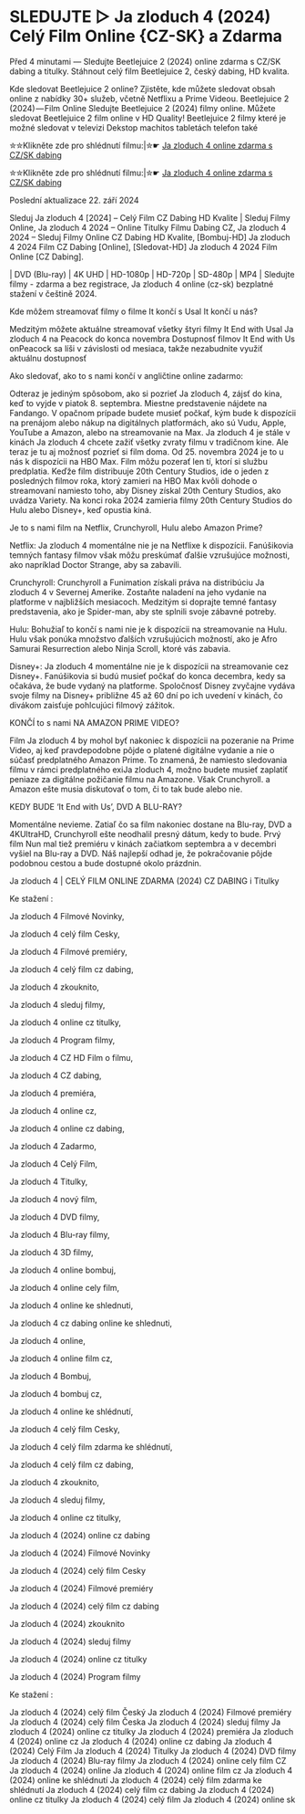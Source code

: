 # SLEDUJTE ▷ Ja zloduch 4 (2024) Celý Film Online {CZ-SK} a Zdarma

Před 4 minutami — Sledujte Beetlejuice 2 (2024) online zdarma s CZ/SK dabing a titulky. Stáhnout celý film Beetlejuice 2, český dabing, HD kvalita.

Kde sledovat Beetlejuice 2 online? Zjistěte, kde můžete sledovat obsah online z nabídky 30+ služeb, včetně Netflixu a Prime Videou. Beetlejuice 2 (2024) — Film Online Sledujte Beetlejuice 2 (2024) filmy online. Můžete sledovat Beetlejuice 2 film online v HD Quality! Beetlejuice 2 filmy které je možné sledovat v televizi Dekstop machitos tabletách telefon také


✮✮Klikněte zde pro shlédnutí filmu:|✮☛ [Ja zloduch 4 online zdarma s CZ/SK dabing](https://crotx.online/sk/movie/519182/ja-zloduch-4.github)

✮✮Klikněte zde pro shlédnutí filmu:|✮☛ [Ja zloduch 4 online zdarma s CZ/SK dabing](https://crotx.online/sk/movie/519182/ja-zloduch-4.github)

Poslední aktualizace 22. září 2024


Sleduj Ja zloduch 4 [2024] – Celý Film CZ Dabing HD Kvalite | Sleduj Filmy Online, Ja zloduch 4 2024 – Online Titulky Filmu Dabing CZ, Ja zloduch 4 2024 – Sleduj Filmy Online CZ Dabing HD Kvalite, [Bombuj-HD] Ja zloduch 4 2024 Film CZ Dabing [Online], [Sledovat-HD] Ja zloduch 4 2024 Film Online [CZ Dabing].

| DVD (Blu-ray) | 4K UHD | HD-1080p | HD-720p | SD-480p | MP4 | Sledujte filmy - zdarma a bez registrace, Ja zloduch 4 online (cz-sk) bezplatné stažení v češtině 2024.

Kde môžem streamovať filmy o filme It končí s Usal It končí u nás?

Medzitým môžete aktuálne streamovať všetky štyri filmy It End with Usal Ja zloduch 4 na Peacock do konca novembra Dostupnosť filmov It End with Us onPeacock sa líši v závislosti od mesiaca, takže nezabudnite využiť aktuálnu dostupnosť

Ako sledovať, ako to s nami končí v angličtine online zadarmo:

Odteraz je jediným spôsobom, ako si pozrieť Ja zloduch 4, zájsť do kina, keď to vyjde v piatok 8. septembra. Miestne predstavenie nájdete na Fandango. V opačnom prípade budete musieť počkať, kým bude k dispozícii na prenájom alebo nákup na digitálnych platformách, ako sú Vudu, Apple, YouTube a Amazon, alebo na streamovanie na Max. Ja zloduch 4 je stále v kinách Ja zloduch 4 chcete zažiť všetky zvraty filmu v tradičnom kine. Ale teraz je tu aj možnosť pozrieť si film doma. Od 25. novembra 2024 je to u nás k dispozícii na HBO Max. Film môžu pozerať len tí, ktorí si službu predplatia. Keďže film distribuuje 20th Century Studios, ide o jeden z posledných filmov roka, ktorý zamieri na HBO Max kvôli dohode o streamovaní namiesto toho, aby Disney získal 20th Century Studios, ako uvádza Variety. Na konci roka 2024 zamieria filmy 20th Century Studios do Hulu alebo Disney+, keď opustia kiná.

Je to s nami film na Netflix, Crunchyroll, Hulu alebo Amazon Prime?

Netflix: Ja zloduch 4 momentálne nie je na Netflixe k dispozícii. Fanúšikovia temných fantasy filmov však môžu preskúmať ďalšie vzrušujúce možnosti, ako napríklad Doctor Strange, aby sa zabavili.

Crunchyroll: Crunchyroll a Funimation získali práva na distribúciu Ja zloduch 4 v Severnej Amerike. Zostaňte naladení na jeho vydanie na platforme v najbližších mesiacoch. Medzitým si doprajte temné fantasy predstavenia, ako je Spider-man, aby ste splnili svoje zábavné potreby.

Hulu: Bohužiaľ to končí s nami nie je k dispozícii na streamovanie na Hulu. Hulu však ponúka množstvo ďalších vzrušujúcich možností, ako je Afro Samurai Resurrection alebo Ninja Scroll, ktoré vás zabavia.

Disney+: Ja zloduch 4 momentálne nie je k dispozícii na streamovanie cez Disney+. Fanúšikovia si budú musieť počkať do konca decembra, kedy sa očakáva, že bude vydaný na platforme. Spoločnosť Disney zvyčajne vydáva svoje filmy na Disney+ približne 45 až 60 dní po ich uvedení v kinách, čo divákom zaisťuje pohlcujúci filmový zážitok.

KONČÍ to s nami NA AMAZON PRIME VIDEO?

Film Ja zloduch 4 by mohol byť nakoniec k dispozícii na pozeranie na Prime Video, aj keď pravdepodobne pôjde o platené digitálne vydanie a nie o súčasť predplatného Amazon Prime. To znamená, že namiesto sledovania filmu v rámci predplatného exiJa zloduch 4, možno budete musieť zaplatiť peniaze za digitálne požičanie filmu na Amazone. Však Crunchyroll. a Amazon ešte musia diskutovať o tom, či to tak bude alebo nie.

KEDY BUDE ‘It End with Us’, DVD A BLU-RAY?

Momentálne nevieme. Zatiaľ čo sa film nakoniec dostane na Blu-ray, DVD a 4KUltraHD, Crunchyroll ešte neodhalil presný dátum, kedy to bude. Prvý film Nun mal tiež premiéru v kinách začiatkom septembra a v decembri vyšiel na Blu-ray a DVD. Náš najlepší odhad je, že pokračovanie pôjde podobnou cestou a bude dostupné okolo prázdnin.

Ja zloduch 4 | CELÝ FILM ONLINE ZDARMA (2024) CZ DABING i Titulky

Ke stažení :

Ja zloduch 4 Filmové Novinky,

Ja zloduch 4 celý film Cesky,

Ja zloduch 4 Filmové premiéry,

Ja zloduch 4 celý film cz dabing,

Ja zloduch 4 zkouknito,

Ja zloduch 4 sleduj filmy,

Ja zloduch 4 online cz titulky,

Ja zloduch 4 Program filmy,

Ja zloduch 4 CZ HD Film o filmu,

Ja zloduch 4 CZ dabing,

Ja zloduch 4 premiéra,

Ja zloduch 4 online cz,

Ja zloduch 4 online cz dabing,

Ja zloduch 4 Zadarmo,

Ja zloduch 4 Celý Film,

Ja zloduch 4 Titulky,

Ja zloduch 4 nový film,

Ja zloduch 4 DVD filmy,

Ja zloduch 4 Blu-ray filmy,

Ja zloduch 4 3D filmy,

Ja zloduch 4 online bombuj,

Ja zloduch 4 online cely film,

Ja zloduch 4 online ke shlednuti,

Ja zloduch 4 cz dabing online ke shlednuti,

Ja zloduch 4 online,

Ja zloduch 4 online film cz,

Ja zloduch 4 Bombuj,

Ja zloduch 4 bombuj cz,

Ja zloduch 4 online ke shlédnutí,

Ja zloduch 4 celý film Cesky,

Ja zloduch 4 celý film zdarma ke shlédnutí,

Ja zloduch 4 celý film cz dabing,

Ja zloduch 4 zkouknito,

Ja zloduch 4 sleduj filmy,

Ja zloduch 4 online cz titulky,

Ja zloduch 4 (2024) online cz dabing

Ja zloduch 4 (2024) Filmové Novinky

Ja zloduch 4 (2024) celý film Cesky

Ja zloduch 4 (2024) Filmové premiéry

Ja zloduch 4 (2024) celý film cz dabing

Ja zloduch 4 (2024) zkouknito

Ja zloduch 4 (2024) sleduj filmy

Ja zloduch 4 (2024) online cz titulky

Ja zloduch 4 (2024) Program filmy

Ke stažení :

Ja zloduch 4 (2024) celý film Český Ja zloduch 4 (2024) Filmové premiéry Ja zloduch 4 (2024) celý film Česka Ja zloduch 4 (2024) sleduj filmy Ja zloduch 4 (2024) online cz titulky Ja zloduch 4 (2024) premiéra Ja zloduch 4 (2024) online cz Ja zloduch 4 (2024) online cz dabing Ja zloduch 4 (2024) Celý Film Ja zloduch 4 (2024) Titulky Ja zloduch 4 (2024) DVD filmy Ja zloduch 4 (2024) Blu-ray filmy Ja zloduch 4 (2024) online cely film CZ Ja zloduch 4 (2024) online Ja zloduch 4 (2024) online film cz Ja zloduch 4 (2024) online ke shlédnutí Ja zloduch 4 (2024) celý film zdarma ke shlédnutí Ja zloduch 4 (2024) celý film cz dabing Ja zloduch 4 (2024) online cz titulky Ja zloduch 4 (2024) celý film Ja zloduch 4 (2024) online sk
